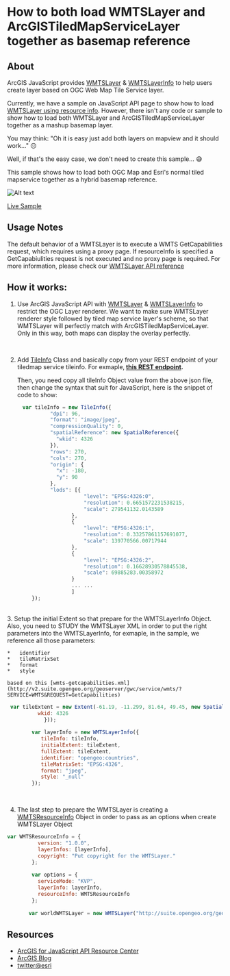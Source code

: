 # How to both load WMTSLayer and ArcGISTiledMapServiceLayer together as basemap reference

## About

ArcGIS JavaScript provides [WMTSLayer](https://developers.arcgis.com/javascript/3/jsapi/wmtslayer-amd.html) & [WMTSLayerInfo](https://developers.arcgis.com/javascript/3/jsapi/wmtslayerinfo-amd.html) to help users create layer based on OGC Web Map Tile Service layer.

Currently, we have a sample on JavaScript API page to show how to load [WMTSLayer using resource info](https://developers.arcgis.com/javascript/3/jssamples/layers_wmtslayerresourceinfo.html). However, there isn't any code or sample to show how to load both WMTSLayer and ArcGISTiledMapServiceLayer together as a mashup basemap layer. 

You may think: "Oh it is easy just add both layers on mapview and it should work..." :expressionless:

Well, if that's the easy case, we don't need to create this sample... :sweat_smile:

This sample shows how to load both OGC Map and Esri's normal tiled mapservice together as a hybrid basemap reference.


![Alt text](https://github.com/goldenlimit/developer-support/blob/localStorage/web-js/infoWindow-location-save-in-localStorage/infoWindow_localStorage.png "Load WMTSLayer and ArcGISTiledMapServiceLayer together")

[Live Sample](https://goldenlimit.github.io/wmts-layer-with-tiledmapservice-layer/index.html)


## Usage Notes

The default behavior of a WMTSLayer is to execute a WMTS GetCapabilities request, which requires using a proxy page. If resourceInfo is specified a GetCapabiulities request is not executed and no proxy page is required. For more information, please check our [WMTSLayer API reference](https://developers.arcgis.com/javascript/3/jsapi/wmtslayer-amd.html#wmtslayer1)


## How it works:

1. Use ArcGIS JavaScript API with [WMTSLayer](https://developers.arcgis.com/javascript/3/jsapi/wmtslayer-amd.html) & [WMTSLayerInfo](https://developers.arcgis.com/javascript/3/jsapi/wmtslayerinfo-amd.html) to restrict the OGC Layer renderer. We want to make sure WMTSLayer renderer style followed by tiled map service layer's scheme, so that WMTSLayer will perfectly match with ArcGISTiledMapServiceLayer. Only in this way, both maps can display the overlay perfectly.

<br>

2. Add [TileInfo](https://developers.arcgis.com/javascript/3/jsapi/tileinfo-amd.html) Class and basically copy from your REST endpoint of your tiledmap service tileinfo. For exmaple,<b> [this REST endpoint](http://sampleserver6.arcgisonline.com/arcgis/rest/services/World_Street_Map/MapServer?f=pjson). </b>

	Then, you need copy all tileInfo Object value from the above json file, then change the syntax that suit for JavaScript, here is the snippet of code to show:  

```javascript
     var tileInfo = new TileInfo({
              "dpi": 96,
              "format": "image/jpeg",
              "compressionQuality": 0,
              "spatialReference": new SpatialReference({
                "wkid": 4326
              }),
              "rows": 270,
              "cols": 270,
              "origin": {
                "x": -180,
                "y": 90
              },
              "lods": [{
                         "level": "EPSG:4326:0",
                         "resolution": 0.6651572231538215,
                         "scale": 279541132.0143589
                     },
                     {
                         "level": "EPSG:4326:1",
                         "resolution": 0.33257861157691077,
                         "scale": 139770566.00717944
                     },
                     {
                         "level": "EPSG:4326:2",
                         "resolution": 0.16628930578845538,
                         "scale": 69885283.00358972
                     }
                     ... ...
                     ]
        });
```
<br>
3. Setup the initial Extent so that prepare for the WMTSLayerInfo Object. Also, you need to STUDY the WMTSLayer XML in order to put the right parameters into the WMTSLayerInfo, for exmaple, in the sample, we reference all those parameters:

	*	identifier
	*	tileMatrixSet
	*	format
	*	style

	based on this [wmts-getcapabilities.xml](http://v2.suite.opengeo.org/geoserver/gwc/service/wmts/?SERVICE=WMTS&REQUEST=GetCapabilities)

```javascript
 var tileExtent = new Extent(-61.19, -11.299, 81.64, 49.45, new SpatialReference({
          wkid: 4326
            })); 
          
        var layerInfo = new WMTSLayerInfo({
           tileInfo: tileInfo,
           initialExtent: tileExtent,
           fullExtent: tileExtent,
           identifier: "opengeo:countries",
           tileMatrixSet: "EPSG:4326",
           format: "jpeg",
           style: "_null"
        });  
```
<br>

4. The last step to prepare the WMTSLayer is creating a [WMTSResourceInfo](https://developers.arcgis.com/javascript/3/jsapi/wmtslayer-amd.html#wmtslayer1) Object in order to pass as an options when create WMTSLayer Object

```javascript
var WMTSResourceInfo = {
          version: "1.0.0",
          layerInfos: [layerInfo],
          copyright: "Put copyright for the WMTSLayer."
        };
        
        var options = {
          serviceMode: "KVP",
          layerInfo: layerInfo,
          resourceInfo: WMTSResourceInfo
        };      
                 
       var worldWMTSLayer = new WMTSLayer("http://suite.opengeo.org/geoserver/gwc/service/wmts", options);
```

## Resources

* [ArcGIS for JavaScript API Resource Center](https://developers.arcgis.com/javascript/3/jshelp/)
* [ArcGIS Blog](http://blogs.esri.com/esri/arcgis/)
* [twitter@esri](http://twitter.com/esri)
